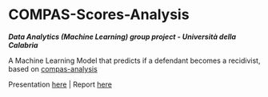 # COMPAS-Scores-Analysis
***Data Analytics (Machine Learning) group project - Università della Calabria***

A Machine Learning Model that predicts if a defendant becomes a recidivist, based on <a href="https://github.com/propublica/compas-analysis">compas-analysis</a>

Presentation <a href="https://github.com/giadagabriele/COMPAS-Scores-Analysis/blob/main/CompasScores_404NameNotFound_MLProject2122/Doc/404NameNotFound_ProjectPresentation.pdf">here</a> |
Report <a href="https://github.com/giadagabriele/COMPAS-Scores-Analysis/blob/main/CompasScores_404NameNotFound_MLProject2122/Doc/CompasScores_404NameNotFound_MLReport.pdf">here</a>
